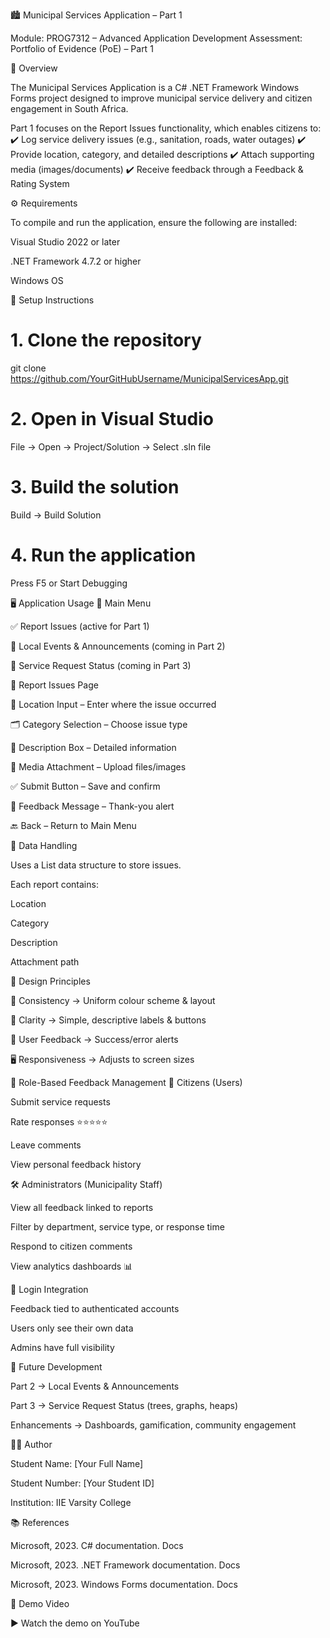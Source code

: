 🏙️ Municipal Services Application – Part 1






Module: PROG7312 – Advanced Application Development
Assessment: Portfolio of Evidence (PoE) – Part 1

📖 Overview

The Municipal Services Application is a C# .NET Framework Windows Forms project designed to improve municipal service delivery and citizen engagement in South Africa.

Part 1 focuses on the Report Issues functionality, which enables citizens to:
✔️ Log service delivery issues (e.g., sanitation, roads, water outages)
✔️ Provide location, category, and detailed descriptions
✔️ Attach supporting media (images/documents)
✔️ Receive feedback through a Feedback & Rating System

⚙️ Requirements

To compile and run the application, ensure the following are installed:

Visual Studio 2022 or later

.NET Framework 4.7.2 or higher

Windows OS

🚀 Setup Instructions
# 1. Clone the repository
git clone https://github.com/YourGitHubUsername/MunicipalServicesApp.git

# 2. Open in Visual Studio
File → Open → Project/Solution → Select .sln file

# 3. Build the solution
Build → Build Solution

# 4. Run the application
Press F5 or Start Debugging

🖥️ Application Usage
📌 Main Menu

✅ Report Issues (active for Part 1)

🚧 Local Events & Announcements (coming in Part 2)

🚧 Service Request Status (coming in Part 3)

📝 Report Issues Page

📍 Location Input – Enter where the issue occurred

🗂️ Category Selection – Choose issue type

📝 Description Box – Detailed information

📎 Media Attachment – Upload files/images

✅ Submit Button – Save and confirm

🔔 Feedback Message – Thank-you alert

🔙 Back – Return to Main Menu

📂 Data Handling

Uses a List data structure to store issues.

Each report contains:

Location

Category

Description

Attachment path

🎨 Design Principles

🎯 Consistency → Uniform colour scheme & layout

🧾 Clarity → Simple, descriptive labels & buttons

💬 User Feedback → Success/error alerts

🖥️ Responsiveness → Adjusts to screen sizes

🔑 Role-Based Feedback Management
👤 Citizens (Users)

Submit service requests

Rate responses ⭐⭐⭐⭐⭐

Leave comments

View personal feedback history

🛠️ Administrators (Municipality Staff)

View all feedback linked to reports

Filter by department, service type, or response time

Respond to citizen comments

View analytics dashboards 📊

🔐 Login Integration

Feedback tied to authenticated accounts

Users only see their own data

Admins have full visibility

🔮 Future Development

Part 2 → Local Events & Announcements

Part 3 → Service Request Status (trees, graphs, heaps)

Enhancements → Dashboards, gamification, community engagement

👨‍💻 Author

Student Name: [Your Full Name]

Student Number: [Your Student ID]

Institution: IIE Varsity College

📚 References

Microsoft, 2023. C# documentation. Docs

Microsoft, 2023. .NET Framework documentation. Docs

Microsoft, 2023. Windows Forms documentation. Docs

🎥 Demo Video

▶️ Watch the demo on YouTube

